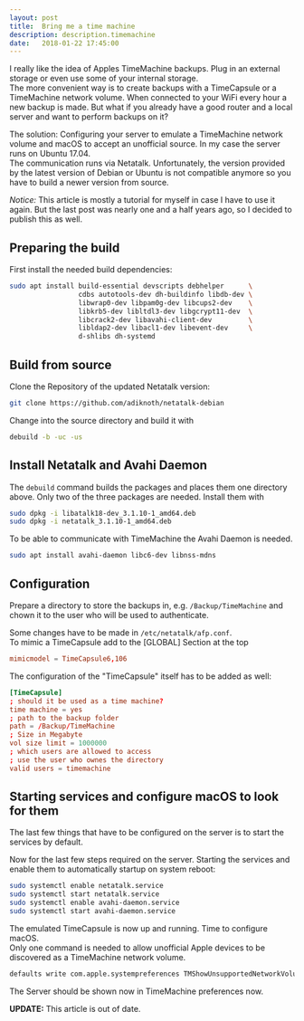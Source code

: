 ```yaml
---
layout: post
title:  Bring me a time machine
description: description.timemachine
date:   2018-01-22 17:45:00
---
```


I really like the idea of Apples TimeMachine backups. Plug in an external storage or even use some of your internal storage.  
The more convenient way is to create backups with a TimeCapsule or a TimeMachine network volume. When connected to your WiFi every hour a new backup is made.
But what if you already have a good router and a local server and want to perform backups on it?

The solution: Configuring your server to emulate a TimeMachine network volume and macOS to accept an unofficial source. In my case the server runs on Ubuntu 17.04.  
The communication runs via Netatalk. Unfortunately, the version provided by the latest version of Debian or Ubuntu is not compatible anymore so you have to build a newer version from source.

*Notice:* This article is mostly a tutorial for myself in case I have to use it again. But the last post was nearly one and a half years ago, so I decided to publish this as well.

## Preparing the build

First install the needed build dependencies:

```bash
sudo apt install build-essential devscripts debhelper      \
                 cdbs autotools-dev dh-buildinfo libdb-dev \
                 libwrap0-dev libpam0g-dev libcups2-dev    \
                 libkrb5-dev libltdl3-dev libgcrypt11-dev  \
                 libcrack2-dev libavahi-client-dev         \
                 libldap2-dev libacl1-dev libevent-dev     \
                 d-shlibs dh-systemd
```

## Build from source

Clone the Repository of the updated Netatalk version:

```bash
git clone https://github.com/adiknoth/netatalk-debian
```

Change into the source directory and build it with

 ```bash
 debuild -b -uc -us
 ```

## Install Netatalk and Avahi Daemon

The `debuild` command builds the packages and places them one directory above.
Only two of the three packages are needed. Install them with

```bash
sudo dpkg -i libatalk18-dev_3.1.10-1_amd64.deb
sudo dpkg -i netatalk_3.1.10-1_amd64.deb
```

To be able to communicate with TimeMachine the Avahi Daemon is needed.

```bash
sudo apt install avahi-daemon libc6-dev libnss-mdns
```

## Configuration

Prepare a directory to store the backups in, e.g. `/Backup/TimeMachine` and chown it to the user who will be used to authenticate.

Some changes have to be made in `/etc/netatalk/afp.conf`.  
To mimic a TimeCapsule add to the [GLOBAL] Section at the top

```conf
mimicmodel = TimeCapsule6,106
```

The configuration of the "TimeCapsule" itself has to be added as well:

```conf
[TimeCapsule]
; should it be used as a time machine?
time machine = yes
; path to the backup folder
path = /Backup/TimeMachine
; Size in Megabyte
vol size limit = 1000000
; which users are allowed to access
; use the user who ownes the directory
valid users = timemachine
```

## Starting services and configure macOS to look for them

The last few things that have to be configured on the server is to start the services by default.

Now for the last few steps required on the server. Starting the services and enable them to automatically startup on system reboot:

```bash
sudo systemctl enable netatalk.service
sudo systemctl start netatalk.service
sudo systemctl enable avahi-daemon.service
sudo systemctl start avahi-daemon.service
```

The emulated TimeCapsule is now up and running. Time to configure macOS.  
Only one command is needed to allow unofficial Apple devices to be discovered as a TimeMachine network volume.

```bash
defaults write com.apple.systempreferences TMShowUnsupportedNetworkVolumes 1
```

The Server should be shown now in TimeMachine preferences now.

**UPDATE:** This article is out of date.
